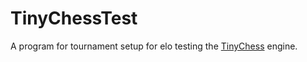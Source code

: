 # TinyChessTest

A program for tournament setup for elo testing the 
[TinyChess](https://github.com/Bobingstern/TinyChess) engine.
